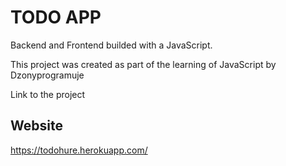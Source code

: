 # TODO APP
Backend and Frontend builded with a JavaScript.

This project was created as part of the learning of JavaScript by Dzonyprogramuje

Link to the project

## Website
https://todohure.herokuapp.com/